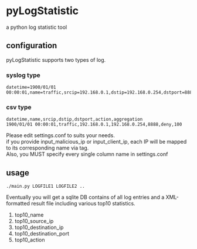 # pyLogStatistic
a python log statistic tool

## configuration
pyLogStatistic supports two types of log.
### syslog type
	datetime=1900/01/01 00:00:01,name=traffic,srcip=192.168.0.1,dstip=192.168.0.254,dstport=8888,action=deny
### csv type
	datetime,name,srcip,dstip,dstport,action,aggregation
	1900/01/01 00:00:01,traffic,192.168.0.1,192.168.0.254,8888,deny,100
Please edit settings.conf to suits your needs.  
if you provide input_malicious_ip or input_client_ip, each IP will be mapped to its corresponding name via <belongs> tag.  
Also, you MUST specify every single column name in settings.conf

## usage
	./main.py LOGFILE1 LOGFILE2 ..

Eventually you will get a sqlite DB contains of all log entries
and a XML-formatted result file including various top10 statistics.  
1. top10_name  
2. top10_source_ip  
3. top10_destination_ip  
4. top10_destination_port  
5. top10_action  
